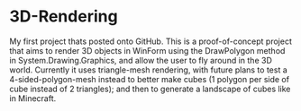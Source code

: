 # 3D-Rendering

My first project thats posted onto GitHub.  This is a proof-of-concept project that aims to render 3D objects in WinForm using the DrawPolygon method in System.Drawing.Graphics, and allow the user to fly around in the 3D world.  Currently it uses triangle-mesh rendering, with future plans to test a 4-sided-polygon-mesh instead to better make cubes (1 polygon per side of cube instead of 2 triangles); and then to generate a landscape of cubes like in Minecraft.
